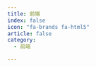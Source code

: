 ```yaml
---
title: 前端
index: false
icon: "fa-brands fa-html5"
article: false
category: 
  - 前端

---
```


<AutoCatalog />